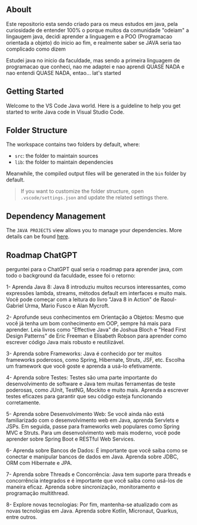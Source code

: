 ## Aboult

Este repositorio esta sendo criado para os meus estudos em java, pela curiosidade de entender 100% o porque muitos da comunidade "odeiam" a lingaugem java, decidi aprender a linguagem e a POO (Programacao orientada a objeto) do inicio ao fim, e realmente saber se JAVA seria tao complicado como dizem

Estudei java no inicio da faculdade, mas sendo a primeira linguagem de programacao que conheci, nao me adaptei e nao aprendi QUASE NADA e nao entendi QUASE NADA, entao... lat's started

## Getting Started

Welcome to the VS Code Java world. Here is a guideline to help you get started to write Java code in Visual Studio Code.

## Folder Structure

The workspace contains two folders by default, where:

- `src`: the folder to maintain sources
- `lib`: the folder to maintain dependencies

Meanwhile, the compiled output files will be generated in the `bin` folder by default.

> If you want to customize the folder structure, open `.vscode/settings.json` and update the related settings there.

## Dependency Management

The `JAVA PROJECTS` view allows you to manage your dependencies. More details can be found [here](https://github.com/microsoft/vscode-java-dependency#manage-dependencies).

## Roadmap ChatGPT

 perguntei para o ChatGPT qual seria o roadmap para aprender java, com todo o background da faculdade, essee foi o retorno:

1- Aprenda Java 8: Java 8 introduziu muitos recursos interessantes, como expressões lambda, streams, métodos default em interfaces e muito mais. Você pode começar com a leitura do livro "Java 8 in Action" de Raoul-Gabriel Urma, Mario Fusco e Alan Mycroft.

2- Aprofunde seus conhecimentos em Orientação a Objetos: Mesmo que você já tenha um bom conhecimento em OOP, sempre há mais para aprender. Leia livros como "Effective Java" de Joshua Bloch e "Head First Design Patterns" de Eric Freeman e Elisabeth Robson para aprender como escrever código Java mais robusto e reutilizável.

3- Aprenda sobre Frameworks: Java é conhecido por ter muitos frameworks poderosos, como Spring, Hibernate, Struts, JSF, etc. Escolha um framework que você goste e aprenda a usá-lo efetivamente.

4- Aprenda sobre Testes: Testes são uma parte importante do desenvolvimento de software e Java tem muitas ferramentas de teste poderosas, como JUnit, TestNG, Mockito e muito mais. Aprenda a escrever testes eficazes para garantir que seu código esteja funcionando corretamente.

5- Aprenda sobre Desenvolvimento Web: Se você ainda não está familiarizado com o desenvolvimento web em Java, aprenda Servlets e JSPs. Em seguida, passe para frameworks web populares como Spring MVC e Struts. Para um desenvolvimento web mais moderno, você pode aprender sobre Spring Boot e RESTful Web Services.

6- Aprenda sobre Bancos de Dados: É importante que você saiba como se conectar e manipular bancos de dados em Java. Aprenda sobre JDBC, ORM com Hibernate e JPA.

7- Aprenda sobre Threads e Concorrência: Java tem suporte para threads e concorrência integrados e é importante que você saiba como usá-los de maneira eficaz. Aprenda sobre sincronização, monitoramento e programação multithread.

8- Explore novas tecnologias: Por fim, mantenha-se atualizado com as novas tecnologias em Java. Aprenda sobre Kotlin, Micronaut, Quarkus, entre outros.
